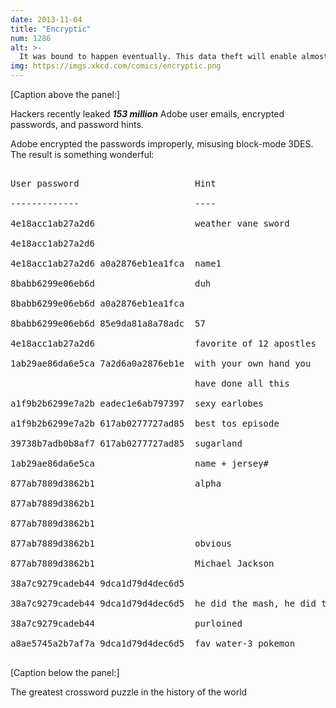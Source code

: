 ```yaml
---
date: 2013-11-04
title: "Encryptic"
num: 1286
alt: >-
  It was bound to happen eventually. This data theft will enable almost limitless [xkcd.com/792]-style password reuse attacks in the coming weeks. There's only one group that comes out of this looking smart: Everyone who pirated Photoshop.
img: https://imgs.xkcd.com/comics/encryptic.png
---
```

[Caption above the panel:]

Hackers recently leaked ***153 million*** Adobe user emails, encrypted passwords, and password hints.

Adobe encrypted the passwords improperly, misusing block-mode 3DES. The result is something wonderful:

<pre>

User password                      Hint

-------------                      ----

4e18acc1ab27a2d6                   weather vane sword

4e18acc1ab27a2d6

4e18acc1ab27a2d6 a0a2876eb1ea1fca  name1

8babb6299e06eb6d                   duh

8babb6299e06eb6d a0a2876eb1ea1fca

8babb6299e06eb6d 85e9da81a8a78adc  57

4e18acc1ab27a2d6                   favorite of 12 apostles

1ab29ae86da6e5ca 7a2d6a0a2876eb1e  with your own hand you

                                   have done all this

a1f9b2b6299e7a2b eadec1e6ab797397  sexy earlobes

a1f9b2b6299e7a2b 617ab0277727ad85  best tos episode

39738b7adb0b8af7 617ab0277727ad85  sugarland

1ab29ae86da6e5ca                   name + jersey#

877ab7889d3862b1                   alpha

877ab7889d3862b1

877ab7889d3862b1

877ab7889d3862b1                   obvious

877ab7889d3862b1                   Michael Jackson

38a7c9279cadeb44 9dca1d79d4dec6d5

38a7c9279cadeb44 9dca1d79d4dec6d5  he did the mash, he did the

38a7c9279cadeb44                   purloined

a8ae5745a2b7af7a 9dca1d79d4dec6d5  fav water-3 pokemon

</pre>

[Caption below the panel:]

The greatest crossword puzzle in the history of the world